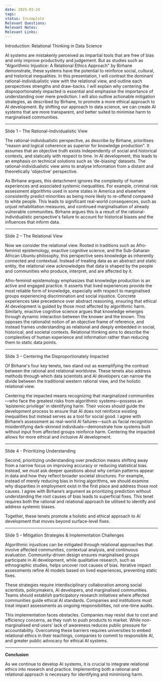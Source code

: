 ```yaml
---
date: 2025-03-24
tags: 
status: Incomplete
Relevant Questions: 
Relevant Notes: 
Relevant Links:
---
```

Introduction: Relational Thinking in Data Science

AI systems are mistakenly perceived as impartial tools that are free of bias and only improve productivity and judgement. But as studies such as "Algorithmic Injustice: A Relational Ethics Approach" by Birhane demonstrate, these systems have the potential to reinforce social, cultural, and historical inequalities.
In this presentation, I will contrast the dominant rational-individualistic view with the relational view, and outline each perspectives strengths and draw-backs. I will explain why centering the disproportionately impacted is essential and emphasise the importance of understanding over mere prediction. I will also outline actionable mitigation strategies, as described by Birhane, to promote a more ethical approach to AI development. By shifting our approach to data science, we can create AI systems that are more transparent, and better suited to minimise harm to marginalised communities.

---

Slide 1 – The Rational-Individualistic View

The rational-individualistic perspective, as describe by Birhane, prioritises "reason and logical coherence as superior for knowledge production". It assumes that an objective truth exists independently of social and historical contexts, and statically with respect to time. In AI development, this leads to an emphasis on technical solutions such as 'de-biasing' datasets. The rational-individualistic view aims to analyse information from a distant and theoretically 'objective' perspective.

As Birhane argues, this detachment ignores the complexity of human experiences and associated systemic inequalities.  For example, criminal risk assessment algorithms used in some states in America and elsewhere consistently predict minorities as being more likely to re-offend compared to white people. This leads to significant real-world consequences, such as unjust rehabilitation measures, and continued marginalisation of already vulnerable communities. Birhane argues this is a result of the rational-individualistic perspective's failure to account for historical biases and the influences that inform data.

---

Slide 2 – The Relational View

Now we consider the relational view. Rooted in traditions such as Afro-feminist epistemology, enactive cognitive science, and the Sub-Saharan African Ubuntu philosophy, this perspective sees knowledge as inherently connected and contextual. Instead of treating data as an abstract and static entity, the relational view acknowledges that data is shaped by the people and communities who produce, interpret, and are affected by it.

Afro-feminist epistemology emphasizes that knowledge production is an active and engaged practice. It asserts that lived experiences provide the most reliable form of knowledge, especially with respect to marginalised groups experiencing discrimination and social injustice. Concrete experiences take precedence over abstract reasoning, ensuring that ethical AI development is guided by those most affected by algorithmic harm. Similarly, enactive cognitive science argues that knowledge emerges through dynamic interaction between the knower and the known. This opposes the rationalist notion of an objective frame of reference, and instead frames understanding as relational and deeply embedded in social, historical, and societal contexts. Relational thinking aims to describe the complexities of human experience and information rather than reducing them to static data points.

---

Slide 3 – Centering the Disproportionately Impacted

Of Birhane's four key tenets, two stand out as exemplifying the contrast between the rational and relational worldview. These tenets also address methods through which data scientists and AI developers can narrow the divide between the traditional western rational view, and the holistic relational view.

Centering the impacted means recognizing that marginalized communities—who face the greatest risks from algorithmic systems—possess an ‘epistemic privilege’ in identifying harm. Their voices should guide the development process to ensure that AI does not reinforce existing inequalities but instead serves as a tool for social good. I agree with Birhane’s assessment as real-world AI failures—such as facial recognition misidentifying dark-skinned individuals—demonstrate how systems built without input from affected groups reinforce harm. Centering the impacted allows for more ethical and inclusive AI development.

---

Slide 4 - Prioritizing Understanding

Second, prioritizing understanding over prediction means shifting away from a narrow focus on improving accuracy or reducing statistical bias. Instead, we must ask deeper questions about why certain patterns appear in data and how they reflect broader societal structures. For example, instead of merely reducing bias in hiring algorithms, we should examine why disparities in employment exist in the first place and address those root causes. I agree with Birhane’s argument as prioritizing prediction without understanding the root causes of bias leads to superficial fixes. This tenet requires both the rational and relational approach be utilised to identify and address systemic biases.

Together, these tenets promote a holistic and ethical approach to AI development that moves beyond surface-level fixes.

---

Slide 5 – Mitigation Strategies & Implementation Challenges

Algorithmic injustices can be mitigated through relational approaches that involve affected communities, contextual analysis, and continuous evaluation. Community-driven design ensures marginalised groups participate in AI development, while qualitative research, such as ethnographic studies, helps uncover root causes of bias. Iterative impact assessments refine AI models based on lived experiences, preventing static fixes.

These strategies require interdisciplinary collaboration among social scientists, policymakers, AI developers, and marginalised communities. Teams should establish participatory research initiatives where affected communities guide ethical AI standards. Companies and institutions must treat impact assessments as ongoing responsibilities, not one-time audits.

This implementation faces obstacles. Companies may resist due to cost and efficiency concerns, as they rush to push products to market. While non-marginalised end users’ lack of awareness reduces public pressure for accountability. Overcoming these barriers requires universities to embed relational ethics in their teachings, companies to commit to responsible AI, and greater public advocacy for ethical AI systems.

---

**Conclusion**

As we continue to develop AI systems, it is crucial to integrate relational ethics into research and practice. Implementing both a rational and relational approach is necessary for identifying and minimising harm.